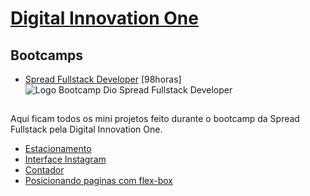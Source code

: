 # [Digital Innovation One](https://web.dio.me/home)

## Bootcamps
 
- [Spread Fullstack Developer](https://web.dio.me/track/a59745f2-eff7-481f-b13b-1277132853df) [98horas]<br>
 ![Logo Bootcamp Dio Spread Fullstack Developer](https://i.ibb.co/vQpD9kg/logo-dio-bootcamp-spread-fullstack-developer.png)  

##

Aqui ficam todos os mini projetos feito durante o bootcamp da Spread Fullstack pela Digital Innovation One.
- [Estacionamento](https://github.com/SouzaMe/Bootcamp-Sprad-Fullstack/tree/main/Estacionamento)
- [Interface Instagram](https://github.com/SouzaMe/Bootcamp-Sprad-Fullstack/tree/main/Login%20do%20Instagram)
- [Contador](https://github.com/SouzaMe/Bootcamp-Sprad-Fullstack/tree/main/Contador)
- [Posicionando paginas com flex-box](https://github.com/SouzaMe/Bootcamp-Sprad-Fullstack/tree/main/Pagina%20posicionada%20com%20Flex-box)

